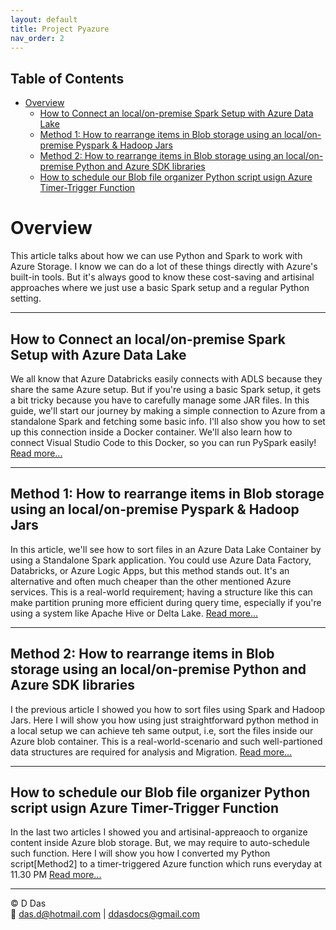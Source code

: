 ```yaml
---
layout: default
title: Project Pyazure
nav_order: 2
---
```


## Table of Contents
- [Overview](#overview)
  - [How to Connect an local/on-premise Spark Setup with Azure Data Lake](#how-to-connect-an-localon-premise-spark-setup-with-azure-data-lake)
  - [Method 1: How to rearrange items in Blob storage using an local/on-premise Pyspark \& Hadoop Jars](#method-1-how-to-rearrange-items-in-blob-storage-using-an-localon-premise-pyspark--hadoop-jars)
  - [Method 2: How to rearrange items in Blob storage using an local/on-premise Python and Azure SDK libraries](#method-2-how-to-rearrange-items-in-blob-storage-using-an-localon-premise-python-and-azure-sdk-libraries)
  - [How to schedule our Blob file organizer Python script usign Azure Timer-Trigger Function](#how-to-schedule-our-blob-file-organizer-python-script-usign-azure-timer-trigger-function)

# Overview

This article talks about how we can use Python and Spark to work with Azure Storage. I know we can do a lot of these things directly with Azure's built-in tools. But it's always good to know these cost-saving and artisinal approaches where we just use a basic Spark setup and a regular Python setting.

---

## How to Connect an local/on-premise Spark Setup with Azure Data Lake

We all know that Azure Databricks easily connects with ADLS because they share the same Azure setup. But if you're using a basic Spark setup, it gets a bit tricky because you have to carefully manage some JAR files. In this guide, we'll start our journey by making a simple connection to Azure from a standalone Spark and fetching some basic info. I'll also show you how to set up this connection inside a Docker container. We'll also learn how to connect Visual Studio Code to this Docker, so you can run PySpark easily! [Read more...](articles/Misc/Spark_To_ADLS/Part1-spark_to_ADLS.html)

---

## Method 1: How to rearrange items in Blob storage using an local/on-premise Pyspark & Hadoop Jars

In this article, we'll see how to sort files in an Azure Data Lake Container by using a Standalone Spark application. You could use Azure Data Factory, Databricks, or Azure Logic Apps, but this method stands out. It's an alternative and often much cheaper than the other mentioned Azure services. This is a real-world requirement; having a structure like this can make partition pruning more efficient during query time, especially if you're using a system like Apache Hive or Delta Lake. [Read more...](articles/Misc/Spark_To_ADLS/Part2-SortingADLSContainerUsingSpark.html)

---

## Method 2: How to rearrange items in Blob storage using an local/on-premise Python and Azure SDK libraries

I the previous article I showed you how to sort files using Spark and Hadoop Jars. Here I will show you how using just straightforward python method in a local setup we can achieve teh same output, i.e, sort the files inside our Azure blob container. This is a real-world-scenario and such well-partioned data structures are required for analysis and Migration. [Read more...](articles/Misc/SortAzureBlobFilesUsingLocalPython/LocalPython_AzureBlob.html)

---

## How to schedule our Blob file organizer Python script usign Azure Timer-Trigger Function

In the last two articles I showed you and artisinal-appreaoch to organize content inside Azure blob storage. But, we may require to auto-schedule such function. Here I will show you how I converted my Python script[Method2] to a timer-triggered Azure function which runs everyday at 11.30 PM [Read more...](tbd)

---


© D Das  
📧 [das.d@hotmail.com](mailto:das.d@hotmail.com) | [ddasdocs@gmail.com](mailto:ddasdocs@gmail.com)